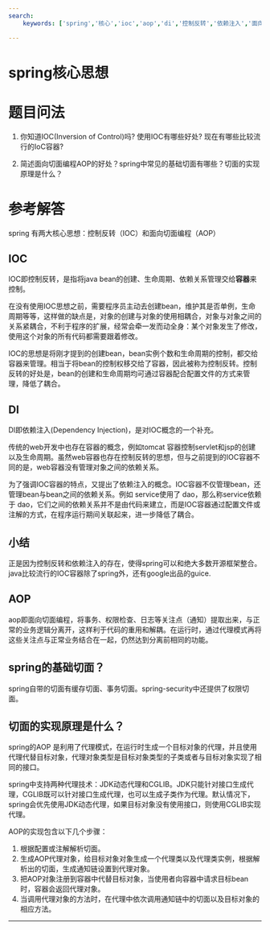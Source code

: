```yaml
---
search:
    keywords: ['spring','核心','ioc','aop','di','控制反转','依赖注入','面向切面编程','原理']

---
```



# spring核心思想

# 题目问法

1. 你知道IOC(Inversion of Control)吗? 使用IOC有哪些好处? 现在有哪些比较流行的IoC容器?

2. 简述面向切面编程AOP的好处？spring中常见的基础切面有哪些？切面的实现原理是什么？

# 参考解答
spring 有两大核心思想：控制反转（IOC）和面向切面编程（AOP）

## IOC
IOC即控制反转，是指将java bean的创建、生命周期、依赖关系管理交给**容器**来控制。

在没有使用IOC思想之前，需要程序员主动去创建bean，维护其是否单例，生命周期等等，这样做的缺点是，对象的创建与对象的使用相耦合，对象与对象之间的关系紧耦合，不利于程序的扩展，经常会牵一发而动全身：某个对象发生了修改，使用这个对象的所有代码都需要跟着修改。

IOC的思想是将刚才提到的创建bean，bean实例个数和生命周期的控制，都交给容器来管理。相当于将bean的控制权移交给了容器，因此被称为控制反转。控制反转的好处是，bean的创建和生命周期均可通过容器配合配置文件的方式来管理，降低了耦合。

## DI
DI即依赖注入(Dependency Injection)，是对IOC概念的一个补充。

传统的web开发中也存在容器的概念，例如tomcat 容器控制servlet和jsp的创建以及生命周期。虽然web容器也存在控制反转的思想，但与之前提到的IOC容器不同的是，web容器没有管理对象之间的依赖关系。

为了强调IOC容器的特点，又提出了依赖注入的概念。IOC容器不仅管理bean，还管理bean与bean之间的依赖关系。例如 service使用了 dao，那么称service依赖于 dao，它们之间的依赖关系并不是由代码来建立，而是IOC容器通过配置文件或注解的方式，在程序运行期间关联起来，进一步降低了耦合。

## 小结
正是因为控制反转和依赖注入的存在，使得spring可以和绝大多数开源框架整合。java比较流行的IOC容器除了spring外，还有google出品的guice.

## AOP
aop即面向切面编程，将事务、权限检查、日志等关注点（通知）提取出来，与正常的业务逻辑分离开，这样利于代码的重用和解耦。在运行时，通过代理模式再将这些关注点与正常业务结合在一起，仍然达到分离前相同的功能。

## spring的基础切面？
spring自带的切面有缓存切面、事务切面。spring-security中还提供了权限切面。

## 切面的实现原理是什么？
spring的AOP 是利用了代理模式，在运行时生成一个目标对象的代理，并且使用代理代替目标对象，代理对象类型是目标对象类型的子类或者与目标对象实现了相同的接口。

spring中支持两种代理技术：JDK动态代理和CGLIB。JDK只能针对接口生成代理，CGLIB既可以针对接口生成代理，也可以生成子类作为代理。默认情况下，spring会优先使用JDK动态代理，如果目标对象没有使用接口，则使用CGLIB实现代理。

AOP的实现包含以下几个步骤：
1. 根据配置或注解解析切面。
2. 生成AOP代理对象，给目标对象对象生成一个代理类以及代理类实例，根据解析出的切面，生成通知链设置到代理对象。
3. 把AOP对象注册到容器中代替目标对象，当使用者向容器中请求目标bean时，容器会返回代理对象。
4. 当调用代理对象的方法时，在代理中依次调用通知链中的切面以及目标对象的相应方法。

---









